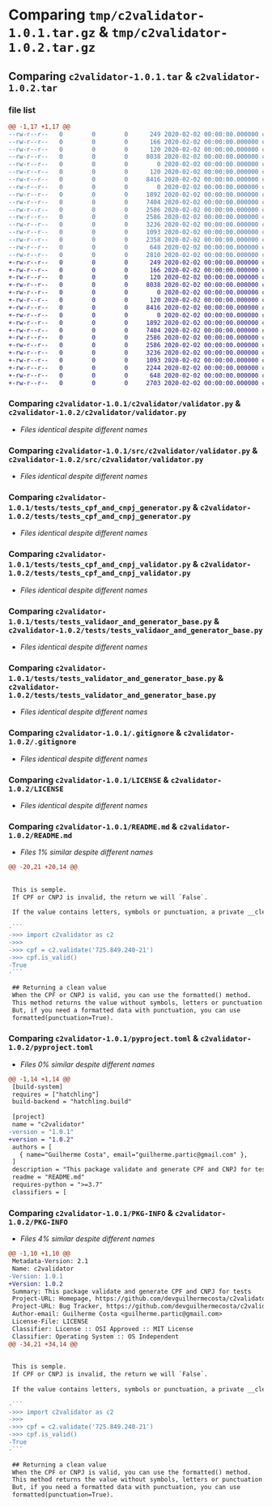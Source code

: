 # Comparing `tmp/c2validator-1.0.1.tar.gz` & `tmp/c2validator-1.0.2.tar.gz`

## Comparing `c2validator-1.0.1.tar` & `c2validator-1.0.2.tar`

### file list

```diff
@@ -1,17 +1,17 @@
--rw-r--r--   0        0        0      249 2020-02-02 00:00:00.000000 c2validator-1.0.1/pytest.ini
--rw-r--r--   0        0        0      166 2020-02-02 00:00:00.000000 c2validator-1.0.1/requirements.txt
--rw-r--r--   0        0        0      120 2020-02-02 00:00:00.000000 c2validator-1.0.1/c2validator/__init__.py
--rw-r--r--   0        0        0     8038 2020-02-02 00:00:00.000000 c2validator-1.0.1/c2validator/validator.py
--rw-r--r--   0        0        0        0 2020-02-02 00:00:00.000000 c2validator-1.0.1/src/__init__.py
--rw-r--r--   0        0        0      120 2020-02-02 00:00:00.000000 c2validator-1.0.1/src/c2validator/__init__.py
--rw-r--r--   0        0        0     8416 2020-02-02 00:00:00.000000 c2validator-1.0.1/src/c2validator/validator.py
--rw-r--r--   0        0        0        0 2020-02-02 00:00:00.000000 c2validator-1.0.1/tests/__init__.py
--rw-r--r--   0        0        0     1892 2020-02-02 00:00:00.000000 c2validator-1.0.1/tests/tests_cpf_and_cnpj_generator.py
--rw-r--r--   0        0        0     7404 2020-02-02 00:00:00.000000 c2validator-1.0.1/tests/tests_cpf_and_cnpj_validator.py
--rw-r--r--   0        0        0     2586 2020-02-02 00:00:00.000000 c2validator-1.0.1/tests/tests_validaor_and_generator_base.py
--rw-r--r--   0        0        0     2586 2020-02-02 00:00:00.000000 c2validator-1.0.1/tests/tests_validator_and_generator_base.py
--rw-r--r--   0        0        0     3236 2020-02-02 00:00:00.000000 c2validator-1.0.1/.gitignore
--rw-r--r--   0        0        0     1093 2020-02-02 00:00:00.000000 c2validator-1.0.1/LICENSE
--rw-r--r--   0        0        0     2358 2020-02-02 00:00:00.000000 c2validator-1.0.1/README.md
--rw-r--r--   0        0        0      648 2020-02-02 00:00:00.000000 c2validator-1.0.1/pyproject.toml
--rw-r--r--   0        0        0     2810 2020-02-02 00:00:00.000000 c2validator-1.0.1/PKG-INFO
+-rw-r--r--   0        0        0      249 2020-02-02 00:00:00.000000 c2validator-1.0.2/pytest.ini
+-rw-r--r--   0        0        0      166 2020-02-02 00:00:00.000000 c2validator-1.0.2/requirements.txt
+-rw-r--r--   0        0        0      120 2020-02-02 00:00:00.000000 c2validator-1.0.2/c2validator/__init__.py
+-rw-r--r--   0        0        0     8038 2020-02-02 00:00:00.000000 c2validator-1.0.2/c2validator/validator.py
+-rw-r--r--   0        0        0        0 2020-02-02 00:00:00.000000 c2validator-1.0.2/src/__init__.py
+-rw-r--r--   0        0        0      120 2020-02-02 00:00:00.000000 c2validator-1.0.2/src/c2validator/__init__.py
+-rw-r--r--   0        0        0     8416 2020-02-02 00:00:00.000000 c2validator-1.0.2/src/c2validator/validator.py
+-rw-r--r--   0        0        0        0 2020-02-02 00:00:00.000000 c2validator-1.0.2/tests/__init__.py
+-rw-r--r--   0        0        0     1892 2020-02-02 00:00:00.000000 c2validator-1.0.2/tests/tests_cpf_and_cnpj_generator.py
+-rw-r--r--   0        0        0     7404 2020-02-02 00:00:00.000000 c2validator-1.0.2/tests/tests_cpf_and_cnpj_validator.py
+-rw-r--r--   0        0        0     2586 2020-02-02 00:00:00.000000 c2validator-1.0.2/tests/tests_validaor_and_generator_base.py
+-rw-r--r--   0        0        0     2586 2020-02-02 00:00:00.000000 c2validator-1.0.2/tests/tests_validator_and_generator_base.py
+-rw-r--r--   0        0        0     3236 2020-02-02 00:00:00.000000 c2validator-1.0.2/.gitignore
+-rw-r--r--   0        0        0     1093 2020-02-02 00:00:00.000000 c2validator-1.0.2/LICENSE
+-rw-r--r--   0        0        0     2244 2020-02-02 00:00:00.000000 c2validator-1.0.2/README.md
+-rw-r--r--   0        0        0      648 2020-02-02 00:00:00.000000 c2validator-1.0.2/pyproject.toml
+-rw-r--r--   0        0        0     2703 2020-02-02 00:00:00.000000 c2validator-1.0.2/PKG-INFO
```

### Comparing `c2validator-1.0.1/c2validator/validator.py` & `c2validator-1.0.2/c2validator/validator.py`

 * *Files identical despite different names*

### Comparing `c2validator-1.0.1/src/c2validator/validator.py` & `c2validator-1.0.2/src/c2validator/validator.py`

 * *Files identical despite different names*

### Comparing `c2validator-1.0.1/tests/tests_cpf_and_cnpj_generator.py` & `c2validator-1.0.2/tests/tests_cpf_and_cnpj_generator.py`

 * *Files identical despite different names*

### Comparing `c2validator-1.0.1/tests/tests_cpf_and_cnpj_validator.py` & `c2validator-1.0.2/tests/tests_cpf_and_cnpj_validator.py`

 * *Files identical despite different names*

### Comparing `c2validator-1.0.1/tests/tests_validaor_and_generator_base.py` & `c2validator-1.0.2/tests/tests_validaor_and_generator_base.py`

 * *Files identical despite different names*

### Comparing `c2validator-1.0.1/tests/tests_validator_and_generator_base.py` & `c2validator-1.0.2/tests/tests_validator_and_generator_base.py`

 * *Files identical despite different names*

### Comparing `c2validator-1.0.1/.gitignore` & `c2validator-1.0.2/.gitignore`

 * *Files identical despite different names*

### Comparing `c2validator-1.0.1/LICENSE` & `c2validator-1.0.2/LICENSE`

 * *Files identical despite different names*

### Comparing `c2validator-1.0.1/README.md` & `c2validator-1.0.2/README.md`

 * *Files 1% similar despite different names*

```diff
@@ -20,21 +20,14 @@
 
 
 This is semple.
 If CPF or CNPJ is invalid, the return we will `False`.
 
 If the value contains letters, symbols or punctuation, a private __clean() method will clean the data before validate.
 
-```
->>> import c2validator as c2
->>> 
->>> cpf = c2.validate('725.849.240-21') 
->>> cpf.is_valid()
-True
-```
 
 ## Returning a clean value
 When the CPF or CNPJ is valid, you can use the formatted() method.
 This method returns the value without symbols, letters or punctuation.
 But, if you need a formatted data with punctuation, you can use
 formatted(punctuation=True).
```

### Comparing `c2validator-1.0.1/pyproject.toml` & `c2validator-1.0.2/pyproject.toml`

 * *Files 0% similar despite different names*

```diff
@@ -1,14 +1,14 @@
 [build-system]
 requires = ["hatchling"]
 build-backend = "hatchling.build"
 
 [project]
 name = "c2validator"
-version = "1.0.1"
+version = "1.0.2"
 authors = [
   { name="Guilherme Costa", email="guilherme.partic@gmail.com" },
 ]
 description = "This package validate and generate CPF and CNPJ for tests"
 readme = "README.md"
 requires-python = ">=3.7"
 classifiers = [
```

### Comparing `c2validator-1.0.1/PKG-INFO` & `c2validator-1.0.2/PKG-INFO`

 * *Files 4% similar despite different names*

```diff
@@ -1,10 +1,10 @@
 Metadata-Version: 2.1
 Name: c2validator
-Version: 1.0.1
+Version: 1.0.2
 Summary: This package validate and generate CPF and CNPJ for tests
 Project-URL: Homepage, https://github.com/devguilhermecosta/c2validator
 Project-URL: Bug Tracker, https://github.com/devguilhermecosta/c2validator/issues
 Author-email: Guilherme Costa <guilherme.partic@gmail.com>
 License-File: LICENSE
 Classifier: License :: OSI Approved :: MIT License
 Classifier: Operating System :: OS Independent
@@ -34,21 +34,14 @@
 
 
 This is semple.
 If CPF or CNPJ is invalid, the return we will `False`.
 
 If the value contains letters, symbols or punctuation, a private __clean() method will clean the data before validate.
 
-```
->>> import c2validator as c2
->>> 
->>> cpf = c2.validate('725.849.240-21') 
->>> cpf.is_valid()
-True
-```
 
 ## Returning a clean value
 When the CPF or CNPJ is valid, you can use the formatted() method.
 This method returns the value without symbols, letters or punctuation.
 But, if you need a formatted data with punctuation, you can use
 formatted(punctuation=True).
```

